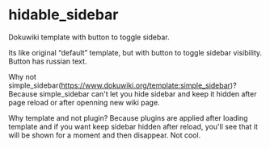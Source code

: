 # hidable_sidebar
Dokuwiki template with button to toggle sidebar.

Its like original “default” template, but with button to toggle sidebar visibility. Button has russian text.

Why not simple_sidebar(https://www.dokuwiki.org/template:simple_sidebar)?
Because simple_sidebar can't let you hide sidebar and keep it hidden after page reload or after openning new wiki page.

Why template and not plugin?
Because plugins are applied after loading template and if you want keep sidebar hidden after reload, you'll see that it will be shown for a moment and then disappear. Not cool.
